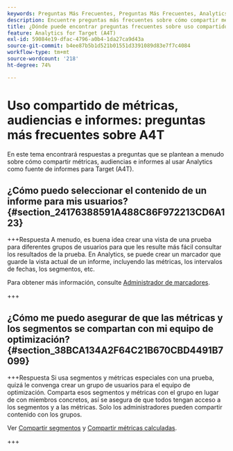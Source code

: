 ```yaml
---
keywords: Preguntas Más Frecuentes, Preguntas Más Frecuentes, Analytics Para Target, Segmentos, A4T, Compartir Informes
description: Encuentre preguntas más frecuentes sobre cómo compartir métricas, audiencias e informes al usar Analytics for [!DNL Target] (A4T). A4T le permite utilizar los informes de Analytics para las actividades Adobe [!DNL Target] s.
title: ¿Dónde puede encontrar preguntas frecuentes sobre uso compartido de métricas, audiencias e informes en A4T?
feature: Analytics for Target (A4T)
exl-id: 59084e19-dfac-4796-a0b4-1da27ca9d43a
source-git-commit: b4ee87b5b1d521b01551d3391089d83e7f7c4084
workflow-type: tm+mt
source-wordcount: '218'
ht-degree: 74%

---
```


# Uso compartido de métricas, audiencias e informes: preguntas más frecuentes sobre A4T

En este tema encontrará respuestas a preguntas que se plantean a menudo sobre cómo compartir métricas, audiencias e informes al usar Analytics como fuente de informes para Target (A4T).

## ¿Cómo puedo seleccionar el contenido de un informe para mis usuarios? {#section_24176388591A488C86F972213CD6A123}

+++Respuesta
A menudo, es buena idea crear una vista de una prueba para diferentes grupos de usuarios para que les resulte más fácil consultar los resultados de la prueba. En Analytics, se puede crear un marcador que guarde la vista actual de un informe, incluyendo las métricas, los intervalos de fechas, los segmentos, etc.

Para obtener más información, consulte [Administrador de marcadores](https://experienceleague.adobe.com/docs/analytics/analyze/reports-analytics/bookmarks.html?lang=es).

+++

## ¿Cómo me puedo asegurar de que las métricas y los segmentos se compartan con mi equipo de optimización? {#section_38BCA134A2F64C21B670CBD4491B7099}

+++Respuesta
Si usa segmentos y métricas especiales con una prueba, quizá le convenga crear un grupo de usuarios para el equipo de optimización. Comparta esos segmentos y métricas con el grupo en lugar de con miembros concretos, así se asegura de que todos tengan acceso a los segmentos y a las métricas. Solo los administradores pueden compartir contenido con los grupos.

Ver [Compartir segmentos](https://experienceleague.adobe.com/docs/analytics/components/segmentation/segmentation-workflow/t-seg-share.html?lang=es) y [Compartir métricas calculadas](https://experienceleague.adobe.com/docs/analytics/components/calculated-metrics/calcmetric-workflow/cm-sharing.html?lang=es).

+++
